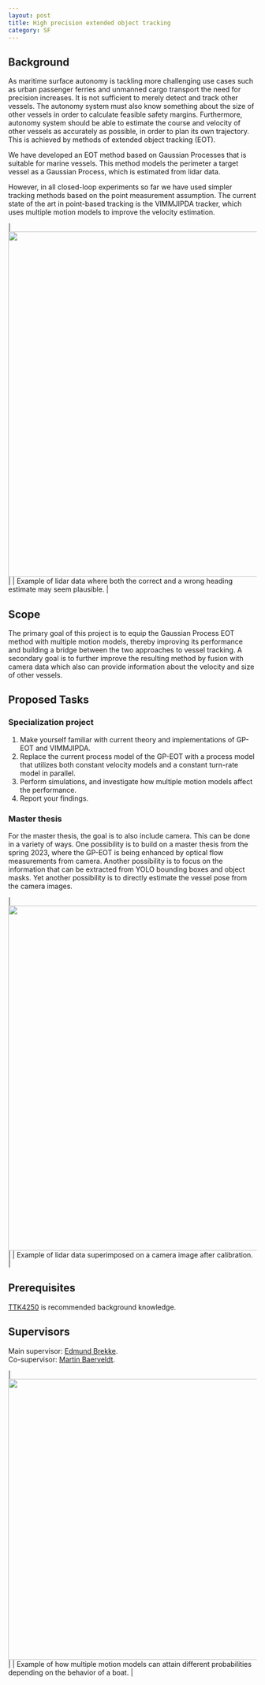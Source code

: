```yaml
---
layout: post
title: High precision extended object tracking
category: SF
---
```

## Background

As maritime surface autonomy is tackling more challenging use cases such as urban passenger ferries and unmanned cargo transport the need for precision increases. It is not sufficient to merely detect and track other vessels. 
The autonomy system must also know something about the size of other vessels in order to calculate feasible safety margins. 
Furthermore, autonomy system should be able to estimate the course and velocity of other vessels as accurately as possible, in order to plan its own trajectory. This is achieved by methods of extended object tracking (EOT). 

We have developed an EOT method based on Gaussian Processes that is suitable for marine vessels. This method models the perimeter a target vessel as a Gaussian Process, which is estimated from lidar data. 

However, in all closed-loop experiments so far we have used simpler tracking methods based on the point measurement assumption. The current state of the art in point-based tracking is the VIMMJIPDA tracker, which uses multiple motion models to improve the velocity estimation. 


|<img src="{{site.url}}/assets/headingests.png" width="700"> | 
| Example of lidar data where both the correct and a wrong heading estimate may seem plausible. |


## Scope


The primary goal of this project is to equip the Gaussian Process EOT method with multiple motion models, thereby improving its performance and building a bridge between the two approaches to vessel tracking. A secondary goal is to further improve the resulting method by fusion with camera data which also can provide information about the velocity and size of other vessels.



## Proposed Tasks
### Specialization project
1. Make yourself familiar with current theory and implementations of GP-EOT and VIMMJIPDA. 
2. Replace the current process model of the GP-EOT with a process model that utilizes both constant velocity models and a constant turn-rate model in parallel. 
3. Perform simulations, and investigate how multiple motion models affect the performance. 
4. Report your findings. 

### Master thesis

For the master thesis, the goal is to also include camera. This can be done in a variety of ways. One possibility is to build on a master thesis from the spring 2023, where the GP-EOT is being enhanced by optical flow measurements from camera. 
Another possibility is to focus on the information that can be extracted from YOLO bounding boxes and object masks. 
Yet another possibility is to directly estimate the vessel pose from the camera images. 


|<img src="{{site.url}}/assets/lidarcam.png" width="700"> | 
| Example of lidar data superimposed on a camera image after calibration. |

## Prerequisites
[TTK4250](https://www.ntnu.no/studier/emner/TTK4250#tab=omEmnet) is recommended background knowledge. 


## Supervisors
Main supervisor: [Edmund Brekke](http://www.ntnu.no/ansatte/edmund.brekke).<br>
Co-supervisor: [Martin Baerveldt](https://www.ntnu.no/ansatte/martin.baerveldt).<br>

|<img src="{{site.url}}/assets/modelprobs.png" width="570"> | 
| Example of how multiple motion models can attain different probabilities depending on the behavior of a boat. |

